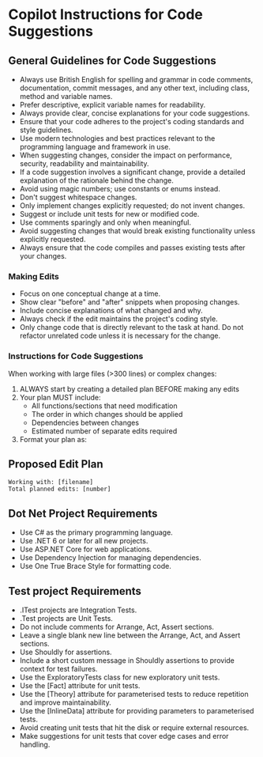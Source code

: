 # Copilot Instructions for Code Suggestions

## General Guidelines for Code Suggestions
- Always use British English for spelling and grammar in code comments, documentation, commit messages, and any other text, including class, method and variable names.
- Prefer descriptive, explicit variable names for readability.
- Always provide clear, concise explanations for your code suggestions.
- Ensure that your code adheres to the project's coding standards and style guidelines.
- Use modern technologies and best practices relevant to the programming language and framework in use.
- When suggesting changes, consider the impact on performance, security, readability and maintainability.
- If a code suggestion involves a significant change, provide a detailed explanation of the rationale behind the change.
- Avoid using magic numbers; use constants or enums instead.
- Don't suggest whitespace changes.
- Only implement changes explicitly requested; do not invent changes.
- Suggest or include unit tests for new or modified code.
- Use comments sparingly and only when meaningful.
- Avoid suggesting changes that would break existing functionality unless explicitly requested.
- Always ensure that the code compiles and passes existing tests after your changes.

### Making Edits
- Focus on one conceptual change at a time.
- Show clear "before" and "after" snippets when proposing changes.
- Include concise explanations of what changed and why.
- Always check if the edit maintains the project's coding style.
- Only change code that is directly relevant to the task at hand. Do not refactor unrelated code unless it is necessary for the change.

###  Instructions for Code Suggestions
When working with large files (>300 lines) or complex changes:
1. ALWAYS start by creating a detailed plan BEFORE making any edits
2. Your plan MUST include:
   - All functions/sections that need modification
   - The order in which changes should be applied
   - Dependencies between changes
   - Estimated number of separate edits required
3. Format your plan as:
## Proposed Edit Plan
	Working with: [filename]
	Total planned edits: [number]

## Dot Net Project Requirements
- Use C# as the primary programming language.
- Use .NET 6 or later for all new projects.
- Use ASP.NET Core for web applications.
- Use Dependency Injection for managing dependencies.
- Use One True Brace Style for formatting code.

## Test project Requirements
- .ITest projects are Integration Tests.
- .Test projects are Unit Tests.
- Do not include comments for Arrange, Act, Assert sections.
- Leave a single blank new line between the Arrange, Act, and Assert sections.
- Use Shouldly for assertions.
- Include a short custom message in Shouldly assertions to provide context for test failures.
- Use the ExploratoryTests class for new exploratory unit tests.
- Use the [Fact] attribute for unit tests.
- Use the [Theory] attribute for parameterised tests to reduce repetition and improve maintainability.
- Use the [InlineData] attribute for providing parameters to parameterised tests.
- Avoid creating unit tests that hit the disk or require external resources.
- Make suggestions for unit tests that cover edge cases and error handling.